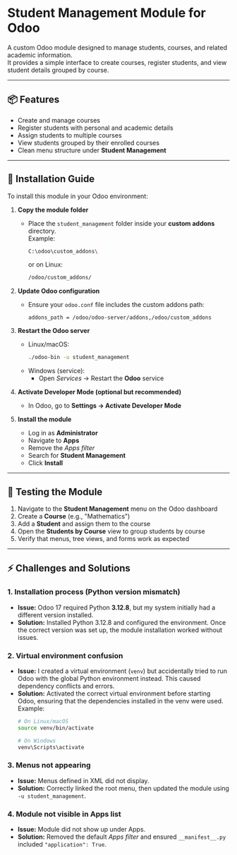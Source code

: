# Student Management Module for Odoo

A custom Odoo module designed to manage students, courses, and related academic information.  
It provides a simple interface to create courses, register students, and view student details grouped by course.

---

## 📦 Features

- Create and manage courses  
- Register students with personal and academic details  
- Assign students to multiple courses  
- View students grouped by their enrolled courses  
- Clean menu structure under **Student Management**  

---

## 🚀 Installation Guide

To install this module in your Odoo environment:

1. **Copy the module folder**
   - Place the `student_management` folder inside your **custom addons** directory.  
     Example:  
     ```bash
     C:\odoo\custom_addons\
     ```
     or on Linux:  
     ```bash
     /odoo/custom_addons/
     ```

2. **Update Odoo configuration**
   - Ensure your `odoo.conf` file includes the custom addons path:  
     ```
     addons_path = /odoo/odoo-server/addons,/odoo/custom_addons
     ```

3. **Restart the Odoo server**
   - Linux/macOS:  
     ```bash
     ./odoo-bin -u student_management
     ```
   - Windows (service):  
     - Open *Services* → Restart the **Odoo** service  

4. **Activate Developer Mode (optional but recommended)**
   - In Odoo, go to **Settings → Activate Developer Mode**

5. **Install the module**
   - Log in as **Administrator**  
   - Navigate to **Apps**  
   - Remove the *Apps filter*  
   - Search for **Student Management**  
   - Click **Install**

---

## 🧪 Testing the Module

1. Navigate to the **Student Management** menu on the Odoo dashboard  
2. Create a **Course** (e.g., "Mathematics")  
3. Add a **Student** and assign them to the course  
4. Open the **Students by Course** view to group students by course  
5. Verify that menus, tree views, and forms work as expected  

---

## ⚡ Challenges and Solutions

### 1. Installation process (Python version mismatch)
- **Issue:** Odoo 17 required Python **3.12.8**, but my system initially had a different version installed.  
- **Solution:** Installed Python 3.12.8 and configured the environment. Once the correct version was set up, the module installation worked without issues.
  
### 2. Virtual environment confusion
- **Issue:** I created a virtual environment (`venv`) but accidentally tried to run Odoo with the global Python environment instead. This caused dependency conflicts and errors.  
- **Solution:** Activated the correct virtual environment before starting Odoo, ensuring that the dependencies installed in the venv were used. Example:  
  ```bash
  # On Linux/macOS
  source venv/bin/activate

  # On Windows
  venv\Scripts\activate
  
### 3. Menus not appearing
- **Issue:** Menus defined in XML did not display.  
- **Solution:** Correctly linked the root menu, then updated the module using `-u student_management`.

### 4. Module not visible in Apps list
- **Issue:** Module did not show up under Apps.  
- **Solution:** Removed the default *Apps filter* and ensured `__manifest__.py` included `"application": True`.

